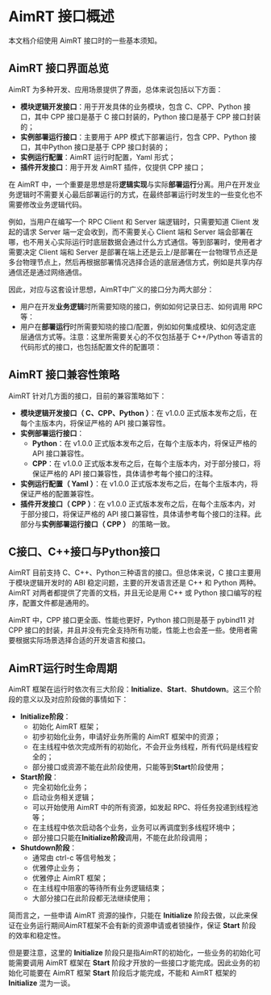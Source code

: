 
# AimRT 接口概述


本文档介绍使用 AimRT 接口时的一些基本须知。

## AimRT 接口界面总览

AimRT 为多种开发、应用场景提供了界面，总体来说包括以下方面：
- **模块逻辑开发接口**：用于开发具体的业务模块，包含 C、CPP、Python 接口，其中 CPP 接口是基于 C 接口封装的，Python 接口是基于 CPP 接口封装的；
- **实例部署运行接口**：主要用于 APP 模式下部署运行，包含 CPP、Python 接口，其中Python 接口是基于 CPP 接口封装的；
- **实例运行配置**：AimRT 运行时配置，Yaml 形式；
- **插件开发接口**：用于开发 AimRT 插件，仅提供 CPP 接口；



在 AimRT 中，一个重要是思想是将**逻辑实现**与实际**部署运行**分离。用户在开发业务逻辑时不需要关心最后部署运行的方式，在最终部署运行时发生的一些变化也不需要修改业务逻辑代码。

例如，当用户在编写一个 RPC Client 和 Server 端逻辑时，只需要知道 Client 发起的请求 Server 端一定会收到，而不需要关心 Client 端和 Server 端会部署在哪，也不用关心实际运行时底层数据会通过什么方式通信。等到部署时，使用者才需要决定 Client 端和 Server 是部署在端上还是云上/是部署在一台物理节点还是多台物理节点上，然后再根据部署情况选择合适的底层通信方式，例如是共享内存通信还是通过网络通信。

因此，对应与这套设计思想，AimRT中广义的接口分为两大部分：
- 用户在开发**业务逻辑**时所需要知晓的接口，例如如何记录日志、如何调用 RPC 等：
- 用户在**部署运行**时所需要知晓的接口/配置，例如如何集成模块、如何选定底层通信方式等。注意：这里所需要关心的不仅包括基于 C++/Python 等语言的代码形式的接口，也包括配置文件的配置项：


## AimRT 接口兼容性策略

AimRT 针对几方面的接口，目前的兼容策略如下：
- **模块逻辑开发接口（ C、CPP、Python ）**：在 v1.0.0 正式版本发布之后，在每个主版本内，将保证严格的 API 接口兼容性。
- **实例部署运行接口**：
  - **Python**：在 v1.0.0 正式版本发布之后，在每个主版本内，将保证严格的 API 接口兼容性。
  - **CPP**：在 v1.0.0 正式版本发布之后，在每个主版本内，对于部分接口，将保证严格的 API 接口兼容性，具体请参考每个接口的注释。
- **实例运行配置（ Yaml ）**：在 v1.0.0 正式版本发布之后，在每个主版本内，将保证严格的配置兼容性。
- **插件开发接口（ CPP ）**：在 v1.0.0 正式版本发布之后，在每个主版本内，对于部分接口，将保证严格的 API 接口兼容性，具体请参考每个接口的注释。此部分与**实例部署运行接口（ CPP ）** 的策略一致。



## C接口、C++接口与Python接口

AimRT 目前支持 C、C++、Python三种语言的接口。但总体来说，C 接口主要用于模块逻辑开发时的 ABI 稳定问题，主要的开发语言还是 C++ 和 Python 两种。AimRT 对两者都提供了完善的文档，并且无论是用 C++ 或 Python 接口编写的程序，配置文件都是通用的。


AimRT 中，CPP 接口更全面、性能也更好，Python 接口则是基于 pybind11 对 CPP 接口的封装，并且并没有完全支持所有功能，性能上也会差一些。使用者需要根据实际场景选择合适的开发语言和接口。


## AimRT运行时生命周期

AimRT 框架在运行时依次有三大阶段：**Initialize**、**Start**、**Shutdown**。这三个阶段的意义以及对应阶段做的事情如下：
- **Initialize阶段**：
  - 初始化 AimRT 框架；
  - 初步初始化业务，申请好业务所需的 AimRT 框架中的资源；
  - 在主线程中依次完成所有的初始化，不会开业务线程，所有代码是线程安全的；
  - 部分接口或资源不能在此阶段使用，只能等到**Start**阶段使用；
- **Start阶段**：
  - 完全初始化业务；
  - 启动业务相关逻辑；
  - 可以开始使用 AimRT 中的所有资源，如发起 RPC、将任务投递到线程池等；
  - 在主线程中依次启动各个业务，业务可以再调度到多线程环境中；
  - 部分接口只能在**Initialize阶段**调用，不能在此阶段调用；
- **Shutdown阶段**：
  - 通常由 ctrl-c 等信号触发；
  - 优雅停止业务；
  - 优雅停止 AimRT 框架；
  - 在主线程中阻塞的等待所有业务逻辑结束；
  - 大部分接口在此阶段都无法继续使用；

简而言之，一些申请 AimRT 资源的操作，只能在 **Initialize** 阶段去做，以此来保证在业务运行期间AimRT框架不会有新的资源申请或者锁操作，保证 **Start** 阶段的效率和稳定性。

但是要注意，这里的 **Initialize** 阶段只是指AimRT的初始化，一些业务的初始化可能需要调用 AimRT 框架在 **Start** 阶段才开放的一些接口才能完成。因此业务的初始化可能要在 AimRT 框架 **Start** 阶段后才能完成，不能和 AimRT 框架的 **Initialize** 混为一谈。

